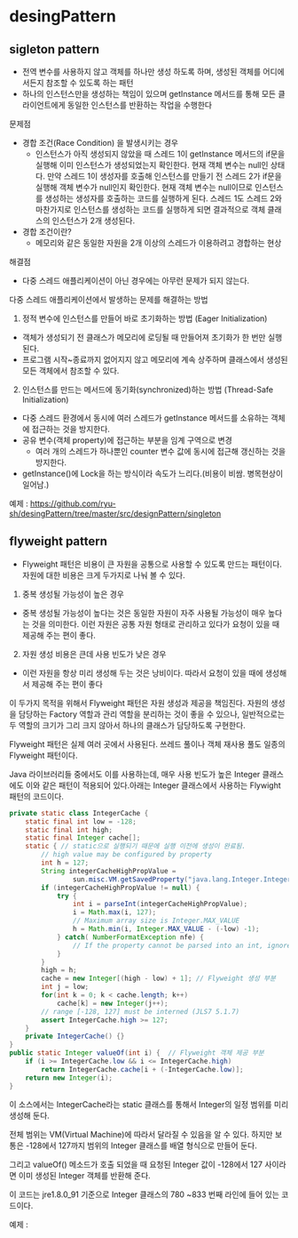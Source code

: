 # desingPattern

## sigleton pattern
 - 전역 변수를 사용하지 않고 객체를 하나만 생성 하도록 하며, 생성된 객체를 어디에서든지 참조할 수 있도록 하는 패턴
 - 하나의 인스턴스만을 생성하는 책임이 있으며 getInstance 메서드를 통해 모든 클라이언트에게 동일한 인스턴스를 반환하는 작업을 수행한다

문제점
 - 경합 조건(Race Condition) 을 발생시키는 경우
    - 인스턴스가 아직 생성되지 않았을 때 스레드 1이 getInstance 메서드의 if문을 실행해 이미 인스턴스가 생성되었는지 확인한다. 현재 객체 변수는 null인 상태다.
만약 스레드 1이 생성자를 호출해 인스턴스를 만들기 전 스레드 2가 if문을 실행해 객체 변수가 null인지 확인한다. 현재 객체 변수는 null이므로 인스턴스를 생성하는 생성자를 호출하는 코드를 실행하게 된다.
스레드 1도 스레드 2와 마찬가지로 인스턴스를 생성하는 코드를 실행하게 되면 결과적으로 객체 클래스의 인스턴스가 2개 생성된다.
- 경합 조건이란?
    - 메모리와 같은 동일한 자원을 2개 이상의 스레드가 이용하려고 경합하는 현상

해결점
- 다중 스레드 애플리케이션이 아닌 경우에는 아무런 문제가 되지 않는다.

다중 스레드 애플리케이션에서 발생하는 문제를 해결하는 방법
1. 정적 변수에 인스턴스를 만들어 바로 초기화하는 방법 (Eager Initialization)
  - 객체가 생성되기 전 클래스가 메모리에 로딩될 때 만들어져 초기화가 한 번만 실행된다.
  - 프로그램 시작~종료까지 없어지지 않고 메모리에 계속 상주하며 클래스에서 생성된 모든 객체에서 참조할 수 있다.
2. 인스턴스를 만드는 메서드에 동기화(synchronized)하는 방법 (Thread-Safe Initialization)
  - 다중 스레드 환경에서 동시에 여러 스레드가 getInstance 메서드를 소유하는 객체에 접근하는 것을 방지한다.
  - 공유 변수(객체 property)에 접근하는 부분을 임계 구역으로 변경
    - 여러 개의 스레드가 하나뿐인 counter 변수 값에 동시에 접근해 갱신하는 것을 방지한다.
  - getInstance()에 Lock을 하는 방식이라 속도가 느리다.(비용이 비쌈. 병목현상이 일어남.)

예제 : https://github.com/ryu-sh/desingPattern/tree/master/src/designPattern/singleton

## flyweight pattern
 - Flyweight 패턴은 비용이 큰 자원을 공통으로 사용할 수 있도록 만드는 패턴이다. 자원에 대한 비용은 크게 두가지로 나눠 볼 수 있다.
1. 중복 생성될 가능성이 높은 경우
 - 중복 생성될 가능성이 높다는 것은 동일한 자원이 자주 사용될 가능성이 매우 높다는 것을 의미한다. 이런 자원은 공통 자원 형태로 관리하고 있다가 요청이 있을 때 제공해 주는 편이 좋다.

2. 자원 생성 비용은 큰데 사용 빈도가 낮은 경우
 - 이런 자원을 항상 미리 생성해 두는 것은 낭비이다. 따라서 요청이 있을 때에 생성해서 제공해 주는 편이 좋다

이 두가지 목적을 위해서 Flyweight 패턴은 자원 생성과 제공을 책임진다. 자원의 생성을 담당하는 Factory 역할과 관리 역할을 분리하는 것이 좋을 수 있으나, 일반적으로는 두 역할의 크기가 그리 크지 않아서 하나의 클래스가 담당하도록 구현한다.

Flyweight 패턴은 실제 여러 곳에서 사용된다. 쓰레드 풀이나 객체 재사용 풀도 일종의 Flyweight 패턴이다. 

Java 라이브러리들 중에서도 이를 사용하는데, 매우 사용 빈도가 높은 Integer 클래스에도 이와 같은 패턴이 적용되어 있다.아래는 Integer 클래스에서 사용하는 Flywight 패턴의 코드이다.

```java
private static class IntegerCache {
    static final int low = -128;
    static final int high;
    static final Integer cache[];
    static { // static으로 실행되기 때문에 실행 이전에 생성이 완료됨.
        // high value may be configured by property
        int h = 127;
        String integerCacheHighPropValue =
                sun.misc.VM.getSavedProperty("java.lang.Integer.IntegerCache.high");
        if (integerCacheHighPropValue != null) {
            try {
                int i = parseInt(integerCacheHighPropValue);
                i = Math.max(i, 127);
                // Maximum array size is Integer.MAX_VALUE
                h = Math.min(i, Integer.MAX_VALUE - (-low) -1);
            } catch( NumberFormatException nfe) {
                // If the property cannot be parsed into an int, ignore it.
            }
        }
        high = h;
        cache = new Integer[(high - low) + 1]; // Flyweight 생성 부분
        int j = low;
        for(int k = 0; k < cache.length; k++)
            cache[k] = new Integer(j++);
        // range [-128, 127] must be interned (JLS7 5.1.7)
        assert IntegerCache.high >= 127;
    }
    private IntegerCache() {}
}
public static Integer valueOf(int i) {  // Flyweight 객체 제공 부분
    if (i >= IntegerCache.low && i <= IntegerCache.high)
        return IntegerCache.cache[i + (-IntegerCache.low)];
    return new Integer(i);
} 
```
이 소스에서는 IntegerCache라는 static 클래스를 통해서 Integer의 일정 범위를 미리 생성해 둔다. 

전체 범위는 VM(Virtual Machine)에 따라서 달라질 수 있음을 알 수 있다. 하지만 보통은 -128에서 127까지 범위의 Integer 클래스를 배열 형식으로 만들어 둔다. 

그리고 valueOf() 메소드가 호출 되었을 때 요청된 Integer 값이 -128에서 127 사이라면 이미 생성된 Integer 객체를 반환해 준다. 

이 코드는 jre1.8.0_91 기준으로 Integer 클래스의 780 ~833 번째 라인에 들어 있는 코드이다.

예제 : 


